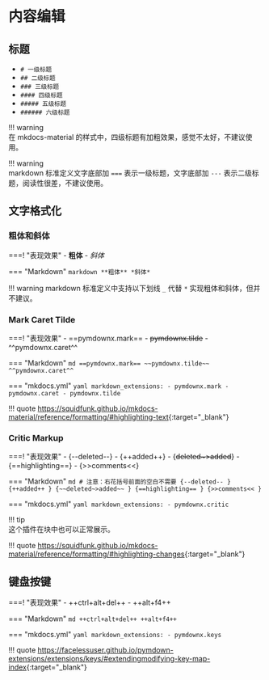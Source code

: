 # 内容编辑





## 标题

- `# 一级标题`
- `## 二级标题`
- `### 三级标题`
- `#### 四级标题`
- `##### 五级标题`
- `###### 六级标题`

!!! warning    
    在 mkdocs-material 的样式中，四级标题有加粗效果，感觉不太好，不建议使用。

!!! warning    
    markdown 标准定义文字底部加 `===` 表示一级标题，文字底部加 `---` 表示二级标题，阅读性很差，不建议使用。





## 文字格式化





### 粗体和斜体

===! "表现效果"
    - **粗体**
    - *斜体*

=== "Markdown"
    ```markdown
    **粗体**
    *斜体*
    ```

!!! warning
    markdown 标准定义中支持以下划线 `_` 代替 `*` 实现粗体和斜体，但并不建议。





### Mark Caret Tilde

===! "表现效果"
    - ==pymdownx.mark==
    - ~~pymdownx.tilde~~
    - ^^pymdownx.caret^^

=== "Markdown"
    ```md
    ==pymdownx.mark==
    ~~pymdownx.tilde~~
    ^^pymdownx.caret^^
    ```

=== "mkdocs.yml"
    ```yaml
    markdown_extensions:
      - pymdownx.mark
      - pymdownx.caret
      - pymdownx.tilde
    ```

!!! quote
    <https://squidfunk.github.io/mkdocs-material/reference/formatting/#highlighting-text>{:target="_blank"}





### Critic Markup

===! "表现效果"
    - {--deleted--}
    - {++added++}
    - {~~deleted~>added~~}
    - {==highlighting==}
    - {>>comments<<}

=== "Markdown"
    ```md
    # 注意：右花括号前面的空白不需要
    {--deleted-- }
    {++added++ }
    {~~deleted~>added~~ }
    {==highlighting== }
    {>>comments<< }
    ```

=== "mkdocs.yml"
    ```yaml
    markdown_extensions:
      - pymdownx.critic
    ```

!!! tip    
    这个插件在块中也可以正常展示。

!!! quote
    <https://squidfunk.github.io/mkdocs-material/reference/formatting/#highlighting-changes>{:target="_blank"}





## 键盘按键

===! "表现效果"
    - ++ctrl+alt+del++
    - ++alt+f4++

=== "Markdown"
    ```md
    ++ctrl+alt+del++
    ++alt+f4++
    ```

=== "mkdocs.yml"
    ```yaml
    markdown_extensions:
      - pymdownx.keys
    ```

!!! quote
    <https://facelessuser.github.io/pymdown-extensions/extensions/keys/#extendingmodifying-key-map-index>{:target="_blank"}



